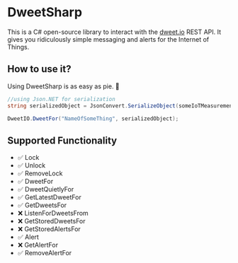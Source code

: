 # DweetSharp
This is a C# open-source library to interact with the [dweet.io](https://dweet.io) REST API. It gives you ridiculously simple messaging and alerts for the Internet of Things.

## How to use it?
Using DweetSharp is as easy as pie. 🍰
```csharp
//using Json.NET for serialization
string serializedObject = JsonConvert.SerializeObject(someIoTMeasurementObject);

DweetIO.DweetFor("NameOfSomeThing", serializedObject);
```

## Supported Functionality
* ✅ Lock
* ✅ Unlock
* ✅ RemoveLock
* ✅ DweetFor
* ✅ DweetQuietlyFor
* ✅ GetLatestDweetFor
* ✅ GetDweetsFor
* ❌ ListenForDweetsFrom
* ❌ GetStoredDweetsFor
* ❌ GetStoredAlertsFor
* ✅ Alert
* ❌ GetAlertFor
* ✅ RemoveAlertFor

